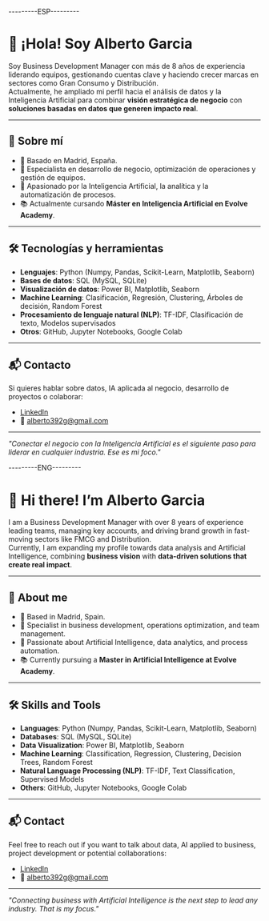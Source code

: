 ---------ESP---------
# 👋 ¡Hola! Soy Alberto Garcia

Soy Business Development Manager con más de 8 años de experiencia liderando equipos, gestionando cuentas clave y haciendo crecer marcas en sectores como Gran Consumo y Distribución.  
Actualmente, he ampliado mi perfil hacia el análisis de datos y la Inteligencia Artificial para combinar **visión estratégica de negocio** con **soluciones basadas en datos que generen impacto real**.

---

## 🚀 Sobre mí

- 📍 Basado en Madrid, España.
- 🎯 Especialista en desarrollo de negocio, optimización de operaciones y gestión de equipos.
- 🧠 Apasionado por la Inteligencia Artificial, la analítica y la automatización de procesos.
- 📚 Actualmente cursando **Máster en Inteligencia Artificial en Evolve Academy**.

---

## 🛠️ Tecnologías y herramientas

- **Lenguajes**: Python (Numpy, Pandas, Scikit-Learn, Matplotlib, Seaborn)
- **Bases de datos**: SQL (MySQL, SQLite)
- **Visualización de datos**: Power BI, Matplotlib, Seaborn
- **Machine Learning**: Clasificación, Regresión, Clustering, Árboles de decisión, Random Forest
- **Procesamiento de lenguaje natural (NLP)**: TF-IDF, Clasificación de texto, Modelos supervisados
- **Otros**: GitHub, Jupyter Notebooks, Google Colab

---

## 📬 Contacto

Si quieres hablar sobre datos, IA aplicada al negocio, desarrollo de proyectos o colaborar:

- [LinkedIn](https://www.linkedin.com/in/albertogarciai/)
- 📧 alberto392g@gmail.com

---

*"Conectar el negocio con la Inteligencia Artificial es el siguiente paso para liderar en cualquier industria. Ese es mi foco."*

---------ENG---------

# 👋 Hi there! I’m Alberto Garcia

I am a Business Development Manager with over 8 years of experience leading teams, managing key accounts, and driving brand growth in fast-moving sectors like FMCG and Distribution.  
Currently, I am expanding my profile towards data analysis and Artificial Intelligence, combining **business vision** with **data-driven solutions that create real impact**.

---

## 🚀 About me

- 📍 Based in Madrid, Spain.
- 🎯 Specialist in business development, operations optimization, and team management.
- 🧠 Passionate about Artificial Intelligence, data analytics, and process automation.
- 📚 Currently pursuing a **Master in Artificial Intelligence at Evolve Academy**.

---

## 🛠️ Skills and Tools

- **Languages**: Python (Numpy, Pandas, Scikit-Learn, Matplotlib, Seaborn)
- **Databases**: SQL (MySQL, SQLite)
- **Data Visualization**: Power BI, Matplotlib, Seaborn
- **Machine Learning**: Classification, Regression, Clustering, Decision Trees, Random Forest
- **Natural Language Processing (NLP)**: TF-IDF, Text Classification, Supervised Models
- **Others**: GitHub, Jupyter Notebooks, Google Colab

---

## 📬 Contact

Feel free to reach out if you want to talk about data, AI applied to business, project development or potential collaborations:

- [LinkedIn](https://www.linkedin.com/in/albertogarciai/)
- 📧 alberto392g@gmail.com

---

*"Connecting business with Artificial Intelligence is the next step to lead any industry. That is my focus."*
